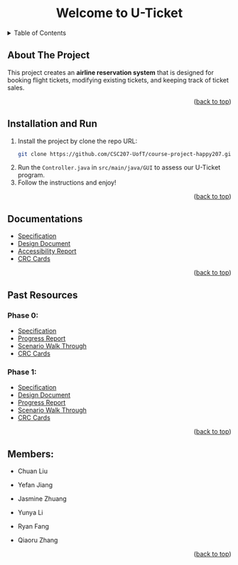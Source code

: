 <h1 align="center">  Welcome to U-Ticket  </h1>
<div id="top"></div>

<!-- TABLE OF CONTENTS -->
<details>
  <summary>Table of Contents</summary>
  <ol>
    <li><a href="#about-the-project">About The Project</a></li>
    <li><a href="#intallation-and-run">Installation and Run</a></li>
    <li><a href="#documentations">Documentations</a></li>
    <li><a href="#past-resources">Past Resources</a></li>
    <li><a href="#members">Members</a></li>
  </ol>
</details>

<div id="about-the-project"></div>

## About The Project

This project creates an **airline reservation system** that is designed for booking flight tickets, modifying existing tickets, and keeping track of ticket sales.

<p align="right">(<a href="#top">back to top</a>)</p>

<div id="intallation-and-run"></div>

## Installation and Run
1. Install the project by clone the repo URL: 
    ```sh
    git clone https://github.com/CSC207-UofT/course-project-happy207.git
    ```
3. Run the ```Controller.java``` in ```src/main/java/GUI``` to assess our U-Ticket program.
4. Follow the instructions and enjoy!

<p align="right">(<a href="#top">back to top</a>)</p>

<div id="documentations"></div>

## Documentations
  * [Specification](https://github.com/CSC207-UofT/course-project-happy207/blob/main/phase2/Specification.md)
  * [Design Document](https://github.com/CSC207-UofT/course-project-happy207/blob/main/phase2/design_document.md)
  * [Accessibility Report](https://github.com/CSC207-UofT/course-project-happy207/blob/main/phase2/accessibility.md)
  * [CRC Cards](https://github.com/CSC207-UofT/course-project-happy207/blob/main/phase2/UTicket%20CRC%20Cards.pptx)

<p align="right">(<a href="#top">back to top</a>)</p>

<div id="past-resources"></div>

## Past Resources
### Phase 0: 
  * [Specification](https://github.com/CSC207-UofT/course-project-happy207/blob/main/phase0/specification.md)
  * [Progress Report](https://github.com/CSC207-UofT/course-project-happy207/blob/main/phase0/progress%20report.md)
  * [Scenario Walk Through](https://github.com/CSC207-UofT/course-project-happy207/blob/main/phase0/walkthrough.md)
  * [CRC Cards](https://github.com/CSC207-UofT/course-project-happy207/blob/main/phase0/TicketVendor%20CRC%20Cards.pdf)
### Phase 1: 
  * [Specification](https://github.com/CSC207-UofT/course-project-happy207/blob/main/phase1/Specification.md)
  * [Design Document](https://github.com/CSC207-UofT/course-project-happy207/blob/main/phase1/Design%20Document.md)
  * [Progress Report](https://github.com/CSC207-UofT/course-project-happy207/blob/main/phase1/progress_report.md)
  * [Scenario Walk Through](https://github.com/CSC207-UofT/course-project-happy207/blob/main/phase1/Scenario.md)
  * [CRC Cards](https://github.com/CSC207-UofT/course-project-happy207/blob/main/phase1/TicketVendor%20CRC%20Cards.pptx)

<p align="right">(<a href="#top">back to top</a>)</p>

<div id="members"></div>

## Members:

- Chuan Liu 

- Yefan Jiang 

- Jasmine Zhuang

- Yunya Li

- Ryan Fang

- Qiaoru Zhang 

<p align="right">(<a href="#top">back to top</a>)</p>
